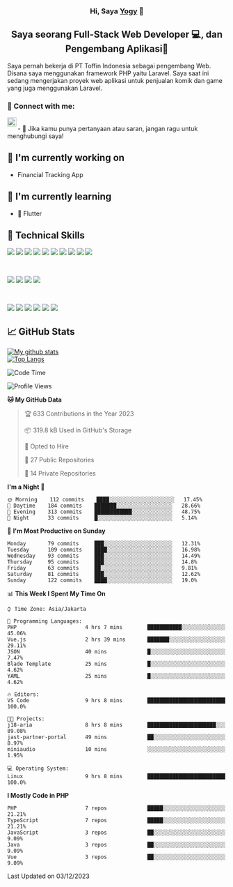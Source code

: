 <h3 align="center">
Hi, Saya <a href="#" target="_blank" rel="noreferrer">Yogy</a> 👋
</h3>

<h2 align="center">
Saya seorang Full-Stack Web Developer 💻, dan Pengembang Aplikasi📱
</h2>

Saya pernah bekerja di PT Toffin Indonesia sebagai pengembang Web. Disana saya menggunakan framework PHP yaitu Laravel. Saya saat ini sedang mengerjakan proyek web aplikasi untuk penjualan komik dan game yang juga menggunakan Laravel.

### 🤝 Connect with me:

<a href="https://www.linkedin.com/in/yogyphang/"><img align="left" src="https://raw.githubusercontent.com/yushi1007/yushi1007/main/images/linkedin.svg" alt="Nothing628 | LinkedIn" width="21px"/></a>
<!-- <a href="https://instagram.com/yushi.95"><img align="left" src="https://raw.githubusercontent.com/yushi1007/yushi1007/main/images/instagram.svg" alt="Nothing628 | Instagram" width="21px"/></a> -->
</br>
- 💬 Jika kamu punya pertanyaan atau saran, jangan ragu untuk menghubungi saya!

## 🔭 I'm currently working on

- Financial Tracking App

## 🌱 I'm currently learning

- 📱 Flutter

## 💼 Technical Skills

![](https://img.shields.io/badge/Code-Vue-informational?style=flat&logo=vue.js&color=4FC08D)
![](https://img.shields.io/badge/Code-React-informational?style=flat&logo=react&color=61DAFB)
![](https://img.shields.io/badge/Code-Redux-informational?style=flat&logo=Redux&color=764ABC)
![](https://img.shields.io/badge/Code-JavaScript-informational?style=flat&logo=JavaScript&color=F7DF1E)
![](https://img.shields.io/badge/Code-Typescript-informational?style=flat&logo=TypeScript&color=3178C6)
![](https://img.shields.io/badge/Code-HTML5-informational?style=flat&logo=HTML5&color=E34F26)
![](https://img.shields.io/badge/Code-PostgreSQL-informational?style=flat&logo=PostgreSQL&color=336791)
![](https://img.shields.io/badge/Code-SQLite-informational?style=flat&logo=SQLite&color=003B57)
![](https://img.shields.io/badge/Code-PHP-informational?style=flat&logo=php&color=777BB4)
![](https://img.shields.io/badge/Code-CSharp-informational?style=flat&logo=C%20Sharp&color=239120)

</br>

![](https://img.shields.io/badge/Style-Bootstrap-informational?style=flat&logo=Bootstrap&color=7952B3)
![](https://img.shields.io/badge/Style-CSS3-informational?style=flat&logo=CSS3&color=1572B6)
![](https://img.shields.io/badge/Style-styled--components-informational?style=flat&logo=styled-components&color=DB7093)
![](https://img.shields.io/badge/Style-Material--UI-informational?style=flat&logo=Material-UI&color=0081CB)


</br>

![](https://img.shields.io/badge/Tools-Figma-informational?style=flat&logo=Figma&color=F24E1E)
![](https://img.shields.io/badge/Tools-NPM-informational?style=flat&logo=NPM&color=CB3837)
![](https://img.shields.io/badge/Tools-Yarn-informational?style=flat&logo=Yarn&color=2C8EBB)
![](https://img.shields.io/badge/Tools-Postman-informational?style=flat&logo=Postman&color=FF6C37)
![](https://img.shields.io/badge/Tools-Git-informational?style=flat&logo=Git&color=F05032)
![](https://img.shields.io/badge/Tools-GitHub-informational?style=flat&logo=GitHub&color=181717)

## 📈 GitHub Stats 

[![My github stats](https://github-readme-stats.vercel.app/api?username=nothing628)](https://github.com/nothing628)
</br>
[![Top Langs](https://github-readme-stats.vercel.app/api/top-langs/?username=nothing628)](https://github.com/nothing628)
</br>

<!--START_SECTION:waka-->
![Code Time](http://img.shields.io/badge/Code%20Time-1%2C214%20hrs%2055%20mins-blue)

![Profile Views](http://img.shields.io/badge/Profile%20Views-0-blue)

**🐱 My GitHub Data** 

> 🏆 633 Contributions in the Year 2023
 > 
> 📦 319.8 kB Used in GitHub's Storage 
 > 
> 💼 Opted to Hire
 > 
> 📜 27 Public Repositories 
 > 
> 🔑 14 Private Repositories  
 > 
**I'm a Night 🦉** 

```text
🌞 Morning    112 commits    ████░░░░░░░░░░░░░░░░░░░░░   17.45% 
🌆 Daytime    184 commits    ███████░░░░░░░░░░░░░░░░░░   28.66% 
🌃 Evening    313 commits    ████████████░░░░░░░░░░░░░   48.75% 
🌙 Night      33 commits     █░░░░░░░░░░░░░░░░░░░░░░░░   5.14%

```
📅 **I'm Most Productive on Sunday** 

```text
Monday       79 commits     ███░░░░░░░░░░░░░░░░░░░░░░   12.31% 
Tuesday      109 commits    ████░░░░░░░░░░░░░░░░░░░░░   16.98% 
Wednesday    93 commits     ███░░░░░░░░░░░░░░░░░░░░░░   14.49% 
Thursday     95 commits     ███░░░░░░░░░░░░░░░░░░░░░░   14.8% 
Friday       63 commits     ██░░░░░░░░░░░░░░░░░░░░░░░   9.81% 
Saturday     81 commits     ███░░░░░░░░░░░░░░░░░░░░░░   12.62% 
Sunday       122 commits    ████░░░░░░░░░░░░░░░░░░░░░   19.0%

```


📊 **This Week I Spent My Time On** 

```text
⌚︎ Time Zone: Asia/Jakarta

💬 Programming Languages: 
PHP                      4 hrs 7 mins        ███████████░░░░░░░░░░░░░░   45.06% 
Vue.js                   2 hrs 39 mins       ███████░░░░░░░░░░░░░░░░░░   29.11% 
JSON                     40 mins             █░░░░░░░░░░░░░░░░░░░░░░░░   7.47% 
Blade Template           25 mins             █░░░░░░░░░░░░░░░░░░░░░░░░   4.62% 
YAML                     25 mins             █░░░░░░░░░░░░░░░░░░░░░░░░   4.62%

🔥 Editors: 
VS Code                  9 hrs 8 mins        █████████████████████████   100.0%

🐱‍💻 Projects: 
j18-aria                 8 hrs 8 mins        ██████████████████████░░░   89.08% 
jast-partner-portal      49 mins             ██░░░░░░░░░░░░░░░░░░░░░░░   8.97% 
miniaudio                10 mins             ░░░░░░░░░░░░░░░░░░░░░░░░░   1.95%

💻 Operating System: 
Linux                    9 hrs 8 mins        █████████████████████████   100.0%

```

**I Mostly Code in PHP** 

```text
PHP                      7 repos             █████░░░░░░░░░░░░░░░░░░░░   21.21% 
TypeScript               7 repos             █████░░░░░░░░░░░░░░░░░░░░   21.21% 
JavaScript               3 repos             ██░░░░░░░░░░░░░░░░░░░░░░░   9.09% 
Java                     3 repos             ██░░░░░░░░░░░░░░░░░░░░░░░   9.09% 
Vue                      3 repos             ██░░░░░░░░░░░░░░░░░░░░░░░   9.09%

```



 Last Updated on 03/12/2023
<!--END_SECTION:waka-->

<!--
Saya 
I love the entire process of developing creative websites. I love the challenge of finding caches and spending time to meet new people. Learning how people hide things and where people are likely to look.

**nothing628/nothing628** is a ✨ _special_ ✨ repository because its `README.md` (this file) appears on your GitHub profile.

Here are some ideas to get you started:

- 🔭 I’m currently working on ...
- 🌱 I’m currently learning ...
- 👯 I’m looking to collaborate on ...
- 🤔 I’m looking for help with ...
- 💬 Ask me about ...
- 📫 How to reach me: ...
- 😄 Pronouns: ...
- ⚡ Fun fact: ...
-->
